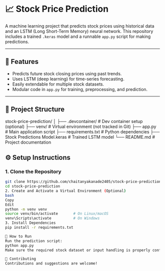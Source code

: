 # 📈 Stock Price Prediction

A machine learning project that predicts stock prices using historical data and an LSTM (Long Short-Term Memory) neural network. This repository includes a trained `.keras` model and a runnable `app.py` script for making predictions.

---

## 🧠 Features

- Predicts future stock closing prices using past trends.
- Uses LSTM (deep learning) for time-series forecasting.
- Easily extendable for multiple stock datasets.
- Modular code in `app.py` for training, preprocessing, and prediction.

---

## 📁 Project Structure

stock-price-prediction/
│
├── .devcontainer/ # Dev container setup (optional)
├── venv/ # Virtual environment (not tracked in Git)
├── app.py # Main application script
├── requirements.txt # Python dependencies
├── Stock Predictions Model.keras # Trained LSTM model
└── README.md # Project documentation

## ⚙️ Setup Instructions

### 1. Clone the Repository

```bash
git clone https://github.com/chaitanyakanade2405/stock-price-prediction.git
cd stock-price-prediction
2. Create and Activate a Virtual Environment (Optional)
bash
Copy
Edit
python -m venv venv
source venv/bin/activate       # On Linux/macOS
venv\Scripts\activate          # On Windows
3. Install Dependencies
pip install -r requirements.txt

🚀 How to Run
Run the prediction script:
python app.py
Make sure the required stock dataset or input handling is properly configured inside app.py. You can modify it to load a different CSV file or fetch live data.

🤝 Contributing
Contributions and suggestions are welcome!



